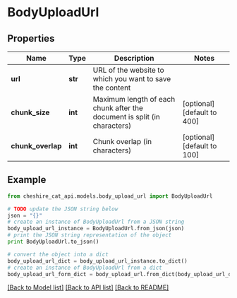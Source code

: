 # BodyUploadUrl


## Properties
Name | Type | Description | Notes
------------ | ------------- | ------------- | -------------
**url** | **str** | URL of the website to which you want to save the content | 
**chunk_size** | **int** | Maximum length of each chunk after the document is split (in characters) | [optional] [default to 400]
**chunk_overlap** | **int** | Chunk overlap (in characters) | [optional] [default to 100]

## Example

```python
from cheshire_cat_api.models.body_upload_url import BodyUploadUrl

# TODO update the JSON string below
json = "{}"
# create an instance of BodyUploadUrl from a JSON string
body_upload_url_instance = BodyUploadUrl.from_json(json)
# print the JSON string representation of the object
print BodyUploadUrl.to_json()

# convert the object into a dict
body_upload_url_dict = body_upload_url_instance.to_dict()
# create an instance of BodyUploadUrl from a dict
body_upload_url_form_dict = body_upload_url.from_dict(body_upload_url_dict)
```
[[Back to Model list]](../README.md#documentation-for-models) [[Back to API list]](../README.md#documentation-for-api-endpoints) [[Back to README]](../README.md)


